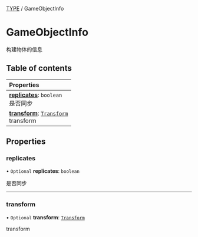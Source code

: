 [TYPE](../groups/Core.TYPE.md) / GameObjectInfo

# GameObjectInfo <Badge type="tip" text="Interface" /> <Score text="GameObjectInfo" />

构建物体的信息

## Table of contents

| Properties |
| :-----|
| **[replicates](mw.GameObjectInfo.md#replicates)**: `boolean` <br> 是否同步|
| **[transform](mw.GameObjectInfo.md#transform)**: [`Transform`](../classes/mw.Transform.md) <br> transform|

## Properties

### replicates <Score text="replicates" /> 

• `Optional` **replicates**: `boolean`

是否同步

___

### transform <Score text="transform" /> 

• `Optional` **transform**: [`Transform`](../classes/mw.Transform.md)

transform
